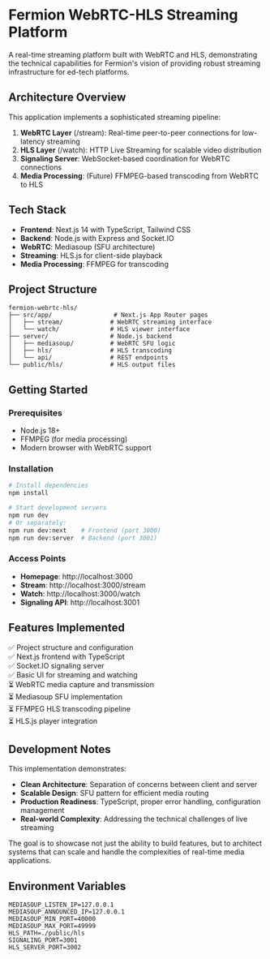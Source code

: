 # Fermion WebRTC-HLS Streaming Platform

A real-time streaming platform built with WebRTC and HLS, demonstrating the technical capabilities for Fermion's vision of providing robust streaming infrastructure for ed-tech platforms.

## Architecture Overview

This application implements a sophisticated streaming pipeline:

1. **WebRTC Layer** (/stream): Real-time peer-to-peer connections for low-latency streaming
2. **HLS Layer** (/watch): HTTP Live Streaming for scalable video distribution
3. **Signaling Server**: WebSocket-based coordination for WebRTC connections
4. **Media Processing**: (Future) FFMPEG-based transcoding from WebRTC to HLS

## Tech Stack

- **Frontend**: Next.js 14 with TypeScript, Tailwind CSS
- **Backend**: Node.js with Express and Socket.IO
- **WebRTC**: Mediasoup (SFU architecture)
- **Streaming**: HLS.js for client-side playback
- **Media Processing**: FFMPEG for transcoding

## Project Structure

```
fermion-webrtc-hls/
├── src/app/                 # Next.js App Router pages
│   ├── stream/             # WebRTC streaming interface
│   └── watch/              # HLS viewer interface
├── server/                 # Node.js backend
│   ├── mediasoup/          # WebRTC SFU logic
│   ├── hls/                # HLS transcoding
│   └── api/                # REST endpoints
└── public/hls/             # HLS output files
```

## Getting Started

### Prerequisites

- Node.js 18+
- FFMPEG (for media processing)
- Modern browser with WebRTC support

### Installation

```bash
# Install dependencies
npm install

# Start development servers
npm run dev
# Or separately:
npm run dev:next    # Frontend (port 3000)
npm run dev:server  # Backend (port 3001)
```

### Access Points

- **Homepage**: http://localhost:3000
- **Stream**: http://localhost:3000/stream
- **Watch**: http://localhost:3000/watch
- **Signaling API**: http://localhost:3001

## Features Implemented

✅ Project structure and configuration  
✅ Next.js frontend with TypeScript  
✅ Socket.IO signaling server  
✅ Basic UI for streaming and watching  
⏳ WebRTC media capture and transmission  
⏳ Mediasoup SFU implementation  
⏳ FFMPEG HLS transcoding pipeline  
⏳ HLS.js player integration

## Development Notes

This implementation demonstrates:

- **Clean Architecture**: Separation of concerns between client and server
- **Scalable Design**: SFU pattern for efficient media routing
- **Production Readiness**: TypeScript, proper error handling, configuration management
- **Real-world Complexity**: Addressing the technical challenges of live streaming

The goal is to showcase not just the ability to build features, but to architect systems that can scale and handle the complexities of real-time media applications.

## Environment Variables

```env
MEDIASOUP_LISTEN_IP=127.0.0.1
MEDIASOUP_ANNOUNCED_IP=127.0.0.1
MEDIASOUP_MIN_PORT=40000
MEDIASOUP_MAX_PORT=49999
HLS_PATH=./public/hls
SIGNALING_PORT=3001
HLS_SERVER_PORT=3002
```
